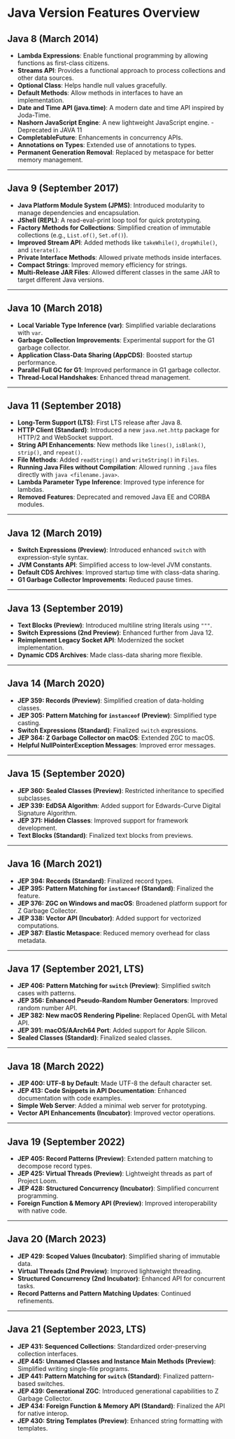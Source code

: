 # Java Version Features Overview

## Java 8 (March 2014)
- **Lambda Expressions**: Enable functional programming by allowing functions as first-class citizens.
- **Streams API**: Provides a functional approach to process collections and other data sources.
- **Optional Class**: Helps handle null values gracefully.
- **Default Methods**: Allow methods in interfaces to have an implementation.
- **Date and Time API (java.time)**: A modern date and time API inspired by Joda-Time.
- **Nashorn JavaScript Engine**: A new lightweight JavaScript engine. - Deprecated in JAVA 11
- **CompletableFuture**: Enhancements in concurrency APIs.
- **Annotations on Types**: Extended use of annotations to types.
- **Permanent Generation Removal**: Replaced by metaspace for better memory management.

---

## Java 9 (September 2017)
- **Java Platform Module System (JPMS)**: Introduced modularity to manage dependencies and encapsulation.
- **JShell (REPL)**: A read-eval-print loop tool for quick prototyping.
- **Factory Methods for Collections**: Simplified creation of immutable collections (e.g., `List.of()`, `Set.of()`).
- **Improved Stream API**: Added methods like `takeWhile()`, `dropWhile()`, and `iterate()`.
- **Private Interface Methods**: Allowed private methods inside interfaces.
- **Compact Strings**: Improved memory efficiency for strings.
- **Multi-Release JAR Files**: Allowed different classes in the same JAR to target different Java versions.

---

## Java 10 (March 2018)
- **Local Variable Type Inference (var)**: Simplified variable declarations with `var`.
- **Garbage Collection Improvements**: Experimental support for the G1 garbage collector.
- **Application Class-Data Sharing (AppCDS)**: Boosted startup performance.
- **Parallel Full GC for G1**: Improved performance in G1 garbage collector.
- **Thread-Local Handshakes**: Enhanced thread management.

---

## Java 11 (September 2018)
- **Long-Term Support (LTS)**: First LTS release after Java 8.
- **HTTP Client (Standard)**: Introduced a new `java.net.http` package for HTTP/2 and WebSocket support.
- **String API Enhancements**: New methods like `lines()`, `isBlank()`, `strip()`, and `repeat()`.
- **File Methods**: Added `readString()` and `writeString()` in `Files`.
- **Running Java Files without Compilation**: Allowed running `.java` files directly with `java <filename.java>`.
- **Lambda Parameter Type Inference**: Improved type inference for lambdas.
- **Removed Features**: Deprecated and removed Java EE and CORBA modules.

---

## Java 12 (March 2019)
- **Switch Expressions (Preview)**: Introduced enhanced `switch` with expression-style syntax.
- **JVM Constants API**: Simplified access to low-level JVM constants.
- **Default CDS Archives**: Improved startup time with class-data sharing.
- **G1 Garbage Collector Improvements**: Reduced pause times.

---

## Java 13 (September 2019)
- **Text Blocks (Preview)**: Introduced multiline string literals using `"""`.
- **Switch Expressions (2nd Preview)**: Enhanced further from Java 12.
- **Reimplement Legacy Socket API**: Modernized the socket implementation.
- **Dynamic CDS Archives**: Made class-data sharing more flexible.

---

## Java 14 (March 2020)
- **JEP 359: Records (Preview)**: Simplified creation of data-holding classes.
- **JEP 305: Pattern Matching for `instanceof` (Preview)**: Simplified type casting.
- **Switch Expressions (Standard)**: Finalized `switch` expressions.
- **JEP 364: Z Garbage Collector on macOS**: Extended ZGC to macOS.
- **Helpful NullPointerException Messages**: Improved error messages.

---

## Java 15 (September 2020)
- **JEP 360: Sealed Classes (Preview)**: Restricted inheritance to specified subclasses.
- **JEP 339: EdDSA Algorithm**: Added support for Edwards-Curve Digital Signature Algorithm.
- **JEP 371: Hidden Classes**: Improved support for framework development.
- **Text Blocks (Standard)**: Finalized text blocks from previews.

---

## Java 16 (March 2021)
- **JEP 394: Records (Standard)**: Finalized record types.
- **JEP 395: Pattern Matching for `instanceof` (Standard)**: Finalized the feature.
- **JEP 376: ZGC on Windows and macOS**: Broadened platform support for Z Garbage Collector.
- **JEP 338: Vector API (Incubator)**: Added support for vectorized computations.
- **JEP 387: Elastic Metaspace**: Reduced memory overhead for class metadata.

---

## Java 17 (September 2021, LTS)
- **JEP 406: Pattern Matching for `switch` (Preview)**: Simplified switch cases with patterns.
- **JEP 356: Enhanced Pseudo-Random Number Generators**: Improved random number API.
- **JEP 382: New macOS Rendering Pipeline**: Replaced OpenGL with Metal API.
- **JEP 391: macOS/AArch64 Port**: Added support for Apple Silicon.
- **Sealed Classes (Standard)**: Finalized sealed classes.

---

## Java 18 (March 2022)
- **JEP 400: UTF-8 by Default**: Made UTF-8 the default character set.
- **JEP 413: Code Snippets in API Documentation**: Enhanced documentation with code examples.
- **Simple Web Server**: Added a minimal web server for prototyping.
- **Vector API Enhancements (Incubator)**: Improved vector operations.

---

## Java 19 (September 2022)
- **JEP 405: Record Patterns (Preview)**: Extended pattern matching to decompose record types.
- **JEP 425: Virtual Threads (Preview)**: Lightweight threads as part of Project Loom.
- **JEP 428: Structured Concurrency (Incubator)**: Simplified concurrent programming.
- **Foreign Function & Memory API (Preview)**: Improved interoperability with native code.

---

## Java 20 (March 2023)
- **JEP 429: Scoped Values (Incubator)**: Simplified sharing of immutable data.
- **Virtual Threads (2nd Preview)**: Improved lightweight threading.
- **Structured Concurrency (2nd Incubator)**: Enhanced API for concurrent tasks.
- **Record Patterns and Pattern Matching Updates**: Continued refinements.

---

## Java 21 (September 2023, LTS)
- **JEP 431: Sequenced Collections**: Standardized order-preserving collection interfaces.
- **JEP 445: Unnamed Classes and Instance Main Methods (Preview)**: Simplified writing single-file programs.
- **JEP 441: Pattern Matching for `switch` (Standard)**: Finalized pattern-based switches.
- **JEP 439: Generational ZGC**: Introduced generational capabilities to Z Garbage Collector.
- **JEP 434: Foreign Function & Memory API (Standard)**: Finalized the API for native interop.
- **JEP 430: String Templates (Preview)**: Enhanced string formatting with templates.
